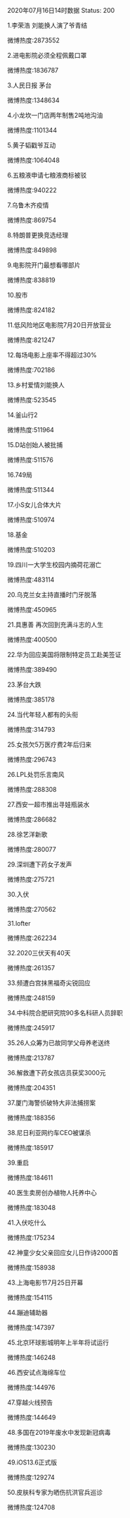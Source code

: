 2020年07月16日14时数据
Status: 200

1.李荣浩 刘能换人演了爷青结

微博热度:2873552

2.进电影院必须全程佩戴口罩

微博热度:1836787

3.人民日报 茅台

微博热度:1348634

4.小龙坎一门店两年制售2吨地沟油

微博热度:1101344

5.黄子韬戳爷互动

微博热度:1064048

6.五粮液申请七粮液商标被驳

微博热度:940222

7.乌鲁木齐疫情

微博热度:869754

8.特朗普更换竞选经理

微博热度:849898

9.电影院开门最想看哪部片

微博热度:838819

10.股市

微博热度:824182

11.低风险地区电影院7月20日开放营业

微博热度:821247

12.每场电影上座率不得超过30%

微博热度:702186

13.乡村爱情刘能换人

微博热度:523545

14.釜山行2

微博热度:511964

15.D站创始人被批捕

微博热度:511576

16.749局

微博热度:511344

17.小S女儿合体大片

微博热度:510974

18.基金

微博热度:510203

19.四川一大学生校园内摘荷花溺亡

微博热度:483114

20.乌克兰女主持直播时门牙脱落

微博热度:450965

21.具惠善 再次回到充满斗志的人生

微博热度:400500

22.华为回应美国将限制特定员工赴美签证

微博热度:389490

23.茅台大跌

微博热度:385178

24.当代年轻人都有的头衔

微博热度:314793

25.女孩欠5万医疗费2年后归来

微博热度:296743

26.LPL处罚乐言南风

微博热度:288308

27.西安一超市推出寻娃瓶装水

微博热度:286682

28.徐艺洋新歌

微博热度:280077

29.深圳遭下药女子发声

微博热度:275721

30.入伏

微博热度:270562

31.lofter

微博热度:262234

32.2020三伏天有40天

微博热度:261357

33.频遭白宫抹黑福奇尖锐回应

微博热度:248159

34.中科院合肥研究院90多名科研人员辞职

微博热度:245917

35.26人众筹为已故同学父母养老送终

微博热度:213787

36.解救遭下药女孩店员获奖3000元

微博热度:204351

37.厦门海警侦破特大非法捕捞案

微博热度:188356

38.尼日利亚网约车CEO被谋杀

微博热度:185917

39.重启

微博热度:184611

40.医生卖房创办植物人托养中心

微博热度:183048

41.入伏吃什么

微博热度:175234

42.神童少女父亲回应女儿日作诗2000首

微博热度:158938

43.上海电影节7月25日开幕

微博热度:154115

44.蹦迪辅助器

微博热度:147397

45.北京环球影城明年上半年将试运行

微博热度:146248

46.西安试点海绵车位

微博热度:144976

47.穿越火线预告

微博热度:144649

48.多国在2019年废水中发现新冠病毒

微博热度:130230

49.iOS13.6正式版

微博热度:129274

50.皮肤科专家为晒伤抗洪官兵巡诊

微博热度:124708

